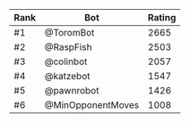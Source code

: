 Rank|Bot|Rating
---|---|---
#1|@ToromBot|2665
#2|@RaspFish|2503
#3|@colinbot|2057
#4|@katzebot|1547
#5|@pawnrobot|1426
#6|@MinOpponentMoves|1008
